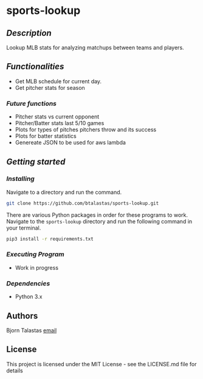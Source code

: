 # sports-lookup

## ***Description***

Lookup MLB stats for analyzing matchups between teams and players.

## ***Functionalities***

- Get MLB schedule for current day.
- Get pitcher stats for season

### ***Future functions***

- Pitcher stats vs current opponent
- Pitcher/Batter stats last 5/10 games
- Plots for types of pitches pitchers throw and its success
- Plots for batter statistics
- Genereate JSON to be used for aws lambda

## ***Getting started***

### *Installing*

Navigate to a directory and run the command.

```sh
git clone https://github.com/btalastas/sports-lookup.git
```

There are various Python packages in order for these programs to work. Navigate to the `sports-lookup` directory and run the following command in your terminal.

```sh
pip3 install -r requirements.txt
```

### *Executing Program*

- Work in progress

### *Dependencies*

- Python 3.x

## Authors

Bjorn Talastas [email](<btalasta@gmu.edu> "btalasta@gmu.edu")

## License

This project is licensed under the MIT License - see the LICENSE.md file for details
